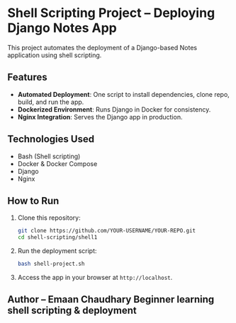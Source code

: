 # Shell Scripting Project – Deploying Django Notes App

This project automates the deployment of a Django-based Notes application using shell scripting.

## Features
- **Automated Deployment**: One script to install dependencies, clone repo, build, and run the app.
- **Dockerized Environment**: Runs Django in Docker for consistency.
- **Nginx Integration**: Serves the Django app in production.

## Technologies Used
- Bash (Shell scripting)
- Docker & Docker Compose
- Django
- Nginx

## How to Run
1. Clone this repository:
   ```bash
   git clone https://github.com/YOUR-USERNAME/YOUR-REPO.git
   cd shell-scripting/shell1
   ```

2. Run the deployment script:
   ```bash
   bash shell-project.sh
   ```

3. Access the app in your browser at `http://localhost`.

## Author – Emaan Chaudhary Beginner learning shell scripting & deployment
